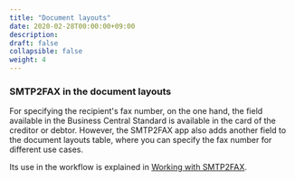 ```yaml
---
title: "Document layouts"
date: 2020-02-28T00:00:00+09:00
description: 
draft: false
collapsible: false
weight: 4
---
```

### SMTP2FAX in the document layouts 

For specifying the recipient's fax number, on the one hand, the field available in the Business Central Standard is available in the card of the creditor or debtor. However, the SMTP2FAX app also adds another field to the document layouts table, where you can specify the fax number for different use cases. 

Its use in the workflow is explained in [Working with SMTP2FAX](en-us/apps/smtp2fax/working-with-smtp2fax/). 